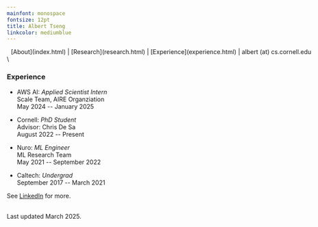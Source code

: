 ```yaml
---
mainfont: monospace
fontsize: 12pt
title: Albert Tseng
linkcolor: mediumblue
---
```


<style>
body { max-width: 720px !important; }
tbody {
    border-top: none;
    border-bottom: none;
}
header { height:0px;}
</style>

<center>
[About](index.html) | [Research](research.html) | [Experience](experience.html) | albert (at) cs.cornell.edu
</center>
\

### Experience

- AWS AI: *Applied Scientist Intern*  
  Scale Team, AIRE Organziation  
  May 2024 -- January 2025

- Cornell: *PhD Student*  
  Advisor: Chris De Sa  
  August 2022 -- Present

- Nuro: *ML Engineer*    
  ML Research Team  
  May 2021 -- September 2022

- Caltech: *Undergrad*  
  September 2017 -- March 2021

See [LinkedIn](https://www.linkedin.com/in/tsengalb/) for more.

\
Last updated March 2025.
